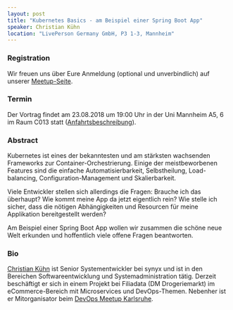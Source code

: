 ```yaml
---
layout: post
title: "Kubernetes Basics - am Beispiel einer Spring Boot App"
speaker: Christian Kühn
location: "LivePerson Germany GmbH, P3 1-3, Mannheim"
---
```


### Registration

Wir freuen uns über Eure Anmeldung (optional und unverbindlich) auf unserer [Meetup-Seite](https://www.meetup.com/mannheim-java-usergroup/events/252560121).

### Termin
Der Vortrag findet am 23.08.2018 um 19:00 Uhr in der Uni Mannheim A5, 6 im Raum C013 statt ([Anfahrtsbeschreibung](/getting-there)).


### Abstract

Kubernetes ist eines der bekanntesten und am stärksten wachsenden Frameworks zur Container-Orchestrierung. Einige der meistbeworbenen Features sind die einfache Automatisierbarkeit, Selbstheilung, Load-balancing, Configuration-Management und Skalierbarkeit.

Viele Entwickler stellen sich allerdings die Fragen: Brauche ich das überhaupt? Wie kommt meine App da jetzt eigentlich rein? Wie stelle ich sicher, dass die nötigen Abhängigkeiten und Resourcen für meine Applikation bereitgestellt werden?

Am Beispiel einer Spring Boot App wollen wir zusammen die schöne neue Welt erkunden und hoffentlich viele offene Fragen beantworten.

### Bio

[Christian Kühn](https://twitter.com/CYxChris) ist Senior Systementwickler bei synyx und ist in den Bereichen Softwareentwicklung und Systemadministration tätig. Derzeit beschäftigt er sich in einem Projekt bei Filiadata (DM Drogeriemarkt) im eCommerce-Bereich mit Microservices und DevOps-Themen. Nebenher ist er Mitorganisator beim [DevOps Meetup Karlsruhe](https://www.meetup.com/devops-karlsruhe/).

